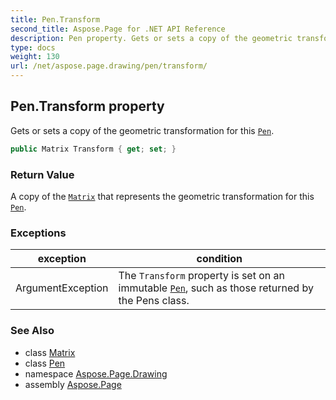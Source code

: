 ```yaml
---
title: Pen.Transform
second_title: Aspose.Page for .NET API Reference
description: Pen property. Gets or sets a copy of the geometric transformation for this Pen
type: docs
weight: 130
url: /net/aspose.page.drawing/pen/transform/
---
```

## Pen.Transform property

Gets or sets a copy of the geometric transformation for this [`Pen`](../).

```csharp
public Matrix Transform { get; set; }
```

### Return Value

A copy of the [`Matrix`](../../../aspose.page.drawing.drawing2d/matrix/) that represents the geometric transformation for this [`Pen`](../).

### Exceptions

| exception | condition |
| --- | --- |
| ArgumentException | The `Transform` property is set on an immutable [`Pen`](../), such as those returned by the Pens class. |

### See Also

* class [Matrix](../../../aspose.page.drawing.drawing2d/matrix/)
* class [Pen](../)
* namespace [Aspose.Page.Drawing](../../pen/)
* assembly [Aspose.Page](../../../)


